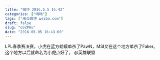 ```yaml
---
title: "微博 2016.5.5 16:43"
categories: ["嘀咕"]
tags: ["来自微博 weibo.com"]
draft: false
slug: "q0ZPHu"
date: "2016-05-05 16:43:00"
---
```


<p>LPL春季赛决赛，小虎在蓝方蛤蟆单杀了PawN，MSI又在这个地方单杀了Faker。这个地方以后就命名为小虎点好了。 @英雄联盟 ​​​​</p>
